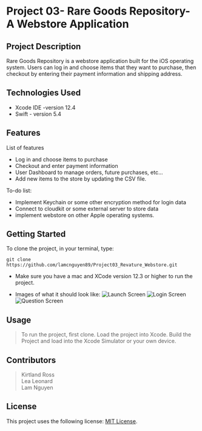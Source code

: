 # Project 03- Rare Goods Repository- A Webstore Application

## Project Description

Rare Goods Repository is a webstore application built for the iOS operating system. Users can log in and choose items that they want to purchase, then checkout by entering their payment information and shipping address.

## Technologies Used

* Xcode IDE -version 12.4
* Swift - version 5.4


## Features

List of features 

* Log in and choose items to purchase 
* Checkout and enter payment information
* User Dashboard to manage orders, future purchases, etc...
* Add new items to the store by updating the CSV file.

To-do list:
* Implement Keychain or some other encryption method for login data
* Connect to cloudkit or some external server to store data
* implement webstore on other Apple operating systems.

## Getting Started

To clone the project, in your terminal, type:
```
git clone https://github.com/lamcnguyen89/Project03_Revature_Webstore.git
```
* Make sure you have a mac and XCode version 12.3 or higher to run the project.

- Images of what it should look like:
![Launch Screen](/Screenshots/Screen01.PNG)
![Login Screen](/Screenshots/Screen02.PNG)
![Question Screen](/Screenshots/Screen03.PNG)

## Usage

> To run the project, first clone.
> Load the project into Xcode.
> Build the Project and load into the Xcode Simulator or your own device.

## Contributors

>  Kirtland Ross <br />
>  Lea Leonard <br />
>  Lam Nguyen <br />

## License

This project uses the following license: [MIT License](<https://opensource.org/licenses/MIT>).
